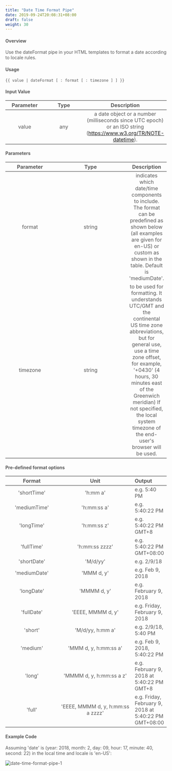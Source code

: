 ```yaml
---
title: "Date Time Format Pipe"
date: 2019-09-24T20:08:31+08:00
draft: false
weight: 30
---
```



#### **Overview**

Use the dateFormat pipe in your HTML templates to format a date according to locale rules.

#### **Usage**

```
{{ value | dateFormat [ : format [ : timezone ] ] }}

```

#### **Input Value**

| Parameter | Type |                         Description                          |
| :-------: | :--: | :----------------------------------------------------------: |
|   value   | any  | a date object or a number (milliseconds since UTC epoch) or an ISO string (https://www.w3.org/TR/NOTE-datetime). |

#### **Parameters**

| Parameter |  Type  |                         Description                          |
| :-------: | :----: | :----------------------------------------------------------: |
|  format   | string | indicates which date/time components to include. The format can be predefined as shown below (all examples are given for en-US) or custom as shown in the table. Default is 'mediumDate'. |
| timezone  | string | to be used for formatting. It understands UTC/GMT and the continental US time zone abbreviations, but for general use, use a time zone offset, for example, '+0430' (4 hours, 30 minutes east of the Greenwich meridian) If not specified, the local system timezone of the end-user's browser will be used. |

#### **Pre-defined format options**

|    Format    |               Unit                | Output                                                |
| :----------: | :-------------------------------: | :---------------------------------------------------- |
| 'shortTime'  |             'h:mm a'              | e.g. 5:40 PM                                          |
| 'mediumTime' |            'h:mm:ss a'            | e.g. 5:40:22 PM                                       |
|  'longTime'  |            'h:mm:ss z'            | e.g. 5:40:22 PM GMT+8                                 |
|  'fullTime'  |          'h:mm:ss zzzz'           | e.g. 5:40:22 PM GMT+08:00                             |
| 'shortDate'  |             'M/d/yy'              | e.g. 2/9/18                                           |
| 'mediumDate' |            'MMM d, y'             | e.g. Feb 9, 2018                                      |
|  'longDate'  |            'MMMM d, y'            | e.g. February 9, 2018                                 |
|  'fullDate'  |         'EEEE, MMMM d, y'         | e.g. Friday, February 9, 2018                         |
|   'short'    |         'M/d/yy, h:mm a'          | e.g. 2/9/18, 5:40 PM                                  |
|   'medium'   |       'MMM d, y, h:mm:ss a'       | e.g. Feb 9, 2018, 5:40:22 PM                          |
|    'long'    |     'MMMM d, y, h:mm:ss a z'      | e.g. February 9, 2018 at 5:40:22 PM GMT+8             |
|    'full'    | 'EEEE, MMMM d, y, h:mm:ss a zzzz' | e.g. Friday, February 9, 2018 at 5:40:22 PM GMT+08:00 |



#### **Example Code**

Assuming 'date' is (year: 2018, month: 2, day: 09, hour: 17, minute: 40, second: 22) in the local time and locale is 'en-US':

![date-time-format-pipe-1](https://github.com/zmengjiao/singleton/raw/website/content/en/images/date-time-format-pipe/date-time-format-pipe-1.png)




<style>
    html {
        font-family: Metropolis;
        color: #575757;
    }
    section strong {
        font-weight: 400;
    }
    article section.page pre {
        background-color: #fafafa;
        border:1px solid #ccc;
        padding-top: 2rem;
    }
    article section.page table th {
        font-weight:500;
        text-transform: inherit;
    }
    table thead tr th:first-child {
        width:13rem;
    }
    table thead tr th:nth-child(2) {
        width:26rem;
    }
</style>

